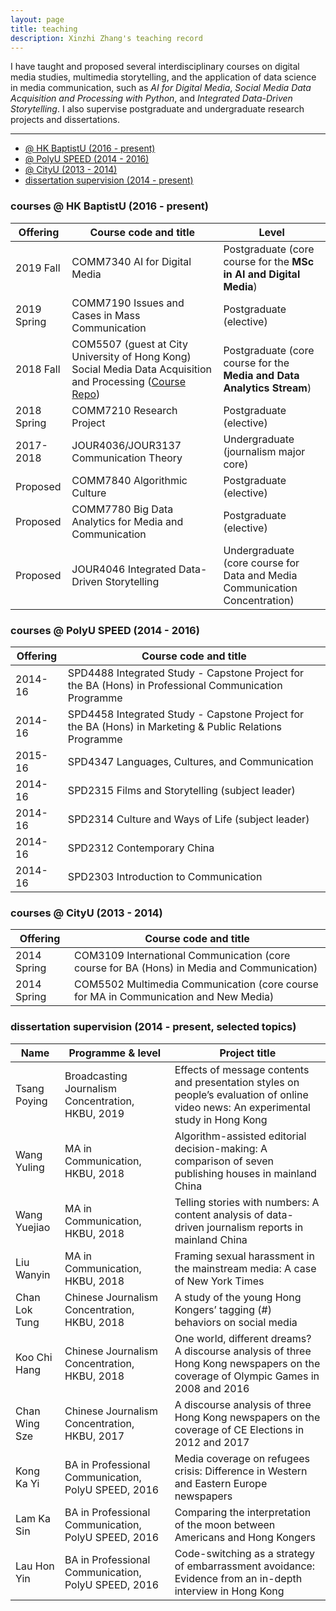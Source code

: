 ```yaml
---
layout: page
title: teaching
description: Xinzhi Zhang's teaching record
---
```


I have taught and proposed several interdisciplinary courses on digital media studies, multimedia storytelling, and the application of data science in media communication, such as *AI for Digital Media*, *Social Media Data Acquisition and Processing with Python*, and *Integrated Data-Driven Storytelling*. I also supervise postgraduate and undergraduate research projects and dissertations. 

--- 

<ul class="nav">
    <li><a href="#hkbu_course">@ HK BaptistU (2016 - present)</a></li>
    <li><a href="#polyu_course">@ PolyU SPEED (2014 - 2016)</a></li>
    <li><a href="#cityu_courese">@ CityU (2013 - 2014) </a></li>
    <li><a href="#thesis">dissertation supervision (2014 - present) </a></li>
</ul>


### <a name="hkbu_course"></a>courses @ HK BaptistU (2016 - present)

|Offering | Course code and title | Level |   
|--- | --- | --- | 
|2019 Fall |  COMM7340 AI for Digital Media | Postgraduate (core course for the **MSc in AI and Digital Media**) | 
|2019 Spring | COMM7190 Issues and Cases in Mass Communication | Postgraduate (elective) |
|2018 Fall | COM5507 (guest at City University of Hong Kong) Social Media Data Acquisition and Processing ([Course Repo](https://github.com/xzzhang2/201819A_cityu_com5507)) | Postgraduate (core course for the **Media and Data Analytics Stream**) | 
|2018 Spring | COMM7210 Research Project | Postgraduate (elective) | 
|2017-2018 | JOUR4036/JOUR3137 Communication Theory | Undergraduate (journalism major core) | 
|Proposed | COMM7840 Algorithmic Culture | Postgraduate (elective) | 
|Proposed | COMM7780 Big Data Analytics for Media and Communication | Postgraduate (elective) |
|Proposed | JOUR4046 Integrated Data-Driven Storytelling | Undergraduate (core course for Data and Media Communication Concentration) | 

### <a name="polyu_course"></a>courses @ PolyU SPEED (2014 - 2016)

| Offering | Course code and title |   
|--- | --- | 
| 2014-16 | SPD4488 Integrated Study - Capstone Project for the BA (Hons) in Professional Communication Programme | 
| 2014-16 | SPD4458 Integrated Study - Capstone Project for the BA (Hons) in Marketing & Public Relations Programme | 
| 2015-16 | SPD4347 Languages, Cultures, and Communication | 
| 2014-16 | SPD2315 Films and Storytelling (subject leader) | 
| 2014-16 | SPD2314 Culture and Ways of Life (subject leader) | 
| 2014-16 | SPD2312 Contemporary China  | 
| 2014-16 | SPD2303 Introduction to Communication | 

### <a name="cityu_courese"></a>courses @ CityU (2013 - 2014)

| Offering | Course code and title |   
|--- | --- | 
| 2014 Spring | COM3109 International Communication (core course for BA (Hons) in Media and Communication) | 
| 2014 Spring | COM5502 Multimedia Communication (core course for MA in Communication and New Media) | 


### <a name="thesis"></a>dissertation supervision (2014 - present, selected topics)

|Name | Programme & level | Project title |   
|--- | --- | --- | 
| Tsang Poying | Broadcasting Journalism Concentration, HKBU, 2019 | Effects of message contents and presentation styles on people’s evaluation of online video news: An experimental study in Hong Kong | 
| Wang Yuling | MA in Communication, HKBU, 2018 | Algorithm-assisted editorial decision-making: A comparison of seven publishing houses in mainland China | 
| Wang Yuejiao | MA in Communication, HKBU, 2018 | Telling stories with numbers: A content analysis of data-driven journalism reports in mainland China | 
| Liu Wanyin | MA in Communication, HKBU, 2018 | Framing sexual harassment in the mainstream media: A case of New York Times | 
| Chan Lok Tung | Chinese Journalism Concentration, HKBU, 2018 | A study of the young Hong Kongers’ tagging (#) behaviors on social media | 
| Koo Chi Hang | Chinese Journalism Concentration, HKBU, 2018 |  One world, different dreams? A discourse analysis of three Hong Kong newspapers on the coverage of Olympic Games in 2008 and 2016 | 
| Chan Wing Sze | Chinese Journalism Concentration, HKBU, 2017 | A discourse analysis of three Hong Kong newspapers on the coverage of CE Elections in 2012 and 2017 | 
| Kong Ka Yi | BA in Professional Communication, PolyU SPEED, 2016 | Media coverage on refugees crisis: Difference in Western and Eastern Europe newspapers | 
| Lam Ka Sin | BA in Professional Communication, PolyU SPEED, 2016 | Comparing the interpretation of the moon between Americans and Hong Kongers | 
| Lau Hon Yin | BA in Professional Communication, PolyU SPEED, 2016 | Code-switching as a strategy of embarrassment avoidance:  Evidence from an in-depth interview in Hong Kong | 



